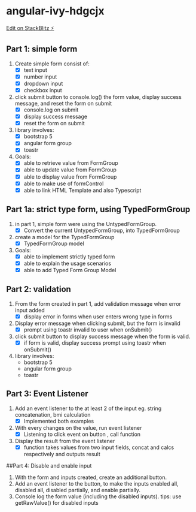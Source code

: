 # angular-ivy-hdgcjx

[Edit on StackBlitz ⚡️](https://stackblitz.com/edit/angular-ivy-hdgcjx)

## Part 1: simple form
1. Create simple form consist of:
    - [x] text input 
    - [x] number input
    - [x] dropdown input
    - [x] checkbox input

2. click submit button to console.log() the form value, display success message, and reset the form on submit
    - [x] console.log on submit
    - [x] display success message
    - [x] reset the form on submit

3. library involves:
    - [x] bootstrap 5
    - [x] angular form group
    - [x] toastr

4. Goals:
    - [x] able to retrieve value from FormGroup
    - [x] able to update value from FormGroup
    - [x] able to display value from FormGroup
    - [x] able to make use of formControl
    - [x] able to link HTML Template and also Typescript
    
## Part 1a: strict type form, using TypedFormGroup
1. in part 1, simple form were using the UntypedFormGroup. 
    - [x] Convert the current UntypedFormGroup, into TypedFormGroup

2. create a model for the TypedFormGroup
    - [x] TypedFormGroup model

3. Goals:
    - [x] able to implement strictly typed form
    - [x] able to explain the usage scenarios
    - [x] able to add Typed Form Group Model
    
## Part 2: validation
1. From the form created in part 1, add validation message when error input added
    - [x] display error in forms when user enters wrong type in forms

2. Display error message when clicking submit, but the form is invalid
    - [x] prompt using toastr invalid to user when onSubmit()

2. click submit button to display success message when the form is valid.
    - [x] if form is valid, display success prompt using toastr when onSubmit()

3. library involves:
    - bootstrap 5
    - angular form group
    - toastr

## Part 3: Event Listener
1. Add an event listener to the at least 2 of the input eg. string concatenation, bmi calculation 
    - [x] Implemented both examples
3. With every changes on the value, run event listener 
    - [x] Listening to click event on button , call function
5. Display the result from the event listener 
    - [x] function takes values from two input fields, concat and calcs respectively and outputs result

##Part 4: Disable and enable input
1. With the form and inputs created, create an additional button.
2. Add an event listener to the button, to make the inputs enabled all, disabled all, disabled partially, and enable partially.
3. Console log the form value (including the disabled inputs). tips: use getRawValue() for disabled inputs


